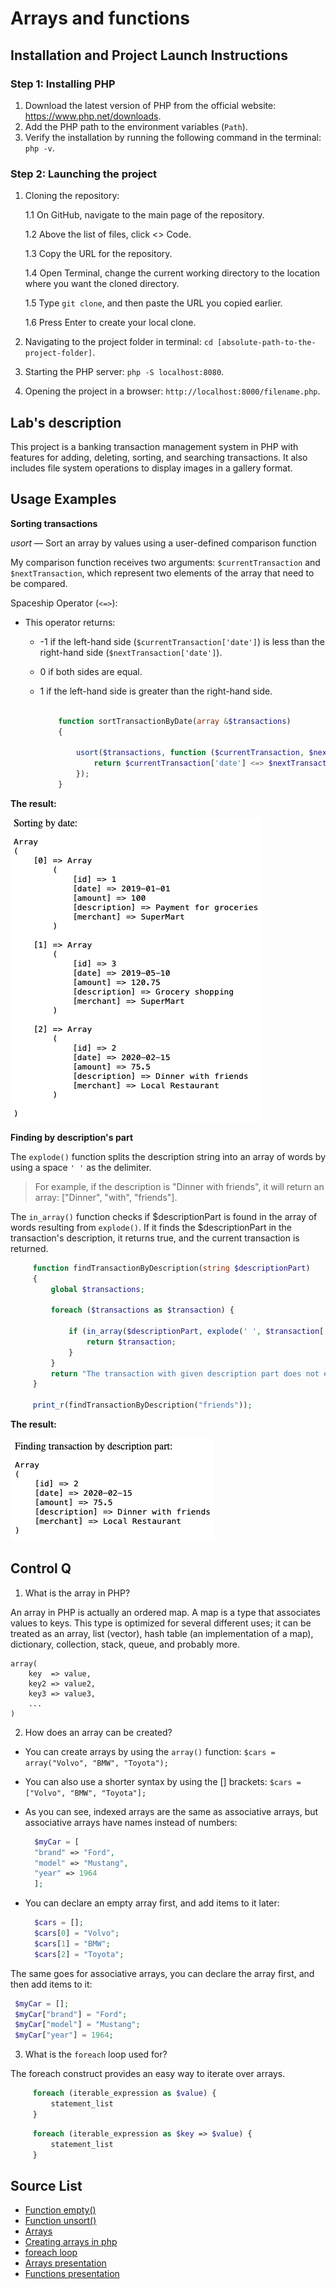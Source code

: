 # Arrays and functions

## Installation and Project Launch Instructions
 
### Step 1: Installing PHP 

1. Download the latest version of PHP from the official website: https://www.php.net/downloads.
2. Add the PHP path to the environment variables (`Path`).
3. Verify the installation by running the following command in the terminal: `php -v`.

### Step 2: Launching the project

1. Cloning the repository:

   1.1 On GitHub, navigate to the main page of the repository.

   1.2 Above the list of files, click <> Code.
   
   1.3 Copy the URL for the repository.

   1.4 Open Terminal, сhange the current working directory to the location where you want the cloned directory.

   1.5 Type `git clone`, and then paste the URL you copied earlier.

   1.6 Press Enter to create your local clone.
   
2. Navigating to the project folder in terminal: `cd [absolute-path-to-the-project-folder]`.
3. Starting the PHP server: `php -S localhost:8080`.
4. Opening the project in a browser: `http://localhost:8000/filename.php`.

## Lab's description 

This project is a banking transaction management system in PHP with features for adding, deleting, sorting, and searching transactions. It also includes file system operations to display images in a gallery format.

## Usage Examples

**Sorting transactions**

*usort* — Sort an array by values using a user-defined comparison function

My comparison function receives two arguments: `$currentTransaction` and `$nextTransaction`, which represent two elements of the array that need to be compared.

Spaceship Operator (`<=>`):
- This operator returns:
  - -1 if the left-hand side (`$currentTransaction['date']`) is less than the right-hand side (`$nextTransaction['date']`).
  - 0 if both sides are equal.
  - 1 if the left-hand side is greater than the right-hand side.

    ```php
    
        function sortTransactionByDate(array &$transactions)
        {

            usort($transactions, function ($currentTransaction, $nextTransaction) {
                return $currentTransaction['date'] <=> $nextTransaction['date'];
            });
        }
    
    ```

**The result:**

  <img src="docs-images/sorting.png">

**Finding by description's part**

The `explode()` function splits the description string into an array of words by using a space `' '` as the delimiter. 

>For example, if the description is "Dinner with friends", it will return an array: 
>["Dinner", "with", "friends"].

The `in_array()` function checks if $descriptionPart is found in the array of words resulting from `explode()`. If it finds the $descriptionPart in the transaction's description, it returns true, and the current transaction is returned.

   ```php
        function findTransactionByDescription(string $descriptionPart)
        {
            global $transactions;

            foreach ($transactions as $transaction) {

                if (in_array($descriptionPart, explode(' ', $transaction['description']))) {
                    return $transaction;
                }
            }
            return "The transaction with given description part does not exist!";
        }

        print_r(findTransactionByDescription("friends"));
   ```
**The result:**

  <img src="docs-images/description.png">

## Control Q

1. What is the array in PHP?

An array in PHP is actually an ordered map. A map is a type that associates values to keys. This type is optimized for several different uses; it can be treated as an array, list (vector), hash table (an implementation of a map), dictionary, collection, stack, queue, and probably more.

    array(
        key  => value,
        key2 => value2,
        key3 => value3,
        ...
    )

2. How does an array can be created? 

 - You can create arrays by using the `array()` function: `$cars = array("Volvo", "BMW", "Toyota");`
 - You can also use a shorter syntax by using the [] brackets: `$cars = ["Volvo", "BMW", "Toyota"];`
 - As you can see, indexed arrays are the same as associative arrays, but associative arrays have names instead of numbers: 

    ```php
      $myCar = [
      "brand" => "Ford",
      "model" => "Mustang",
      "year" => 1964
      ];
    ```

 - You can declare an empty array first, and add items to it later: 

    ```php
      $cars = [];
      $cars[0] = "Volvo";
      $cars[1] = "BMW";
      $cars[2] = "Toyota";
    ```
 The same goes for associative arrays, you can declare the array first, and then add items to it:

   ```php
    $myCar = [];
    $myCar["brand"] = "Ford";
    $myCar["model"] = "Mustang";
    $myCar["year"] = 1964;
   ```

3. What is the `foreach` loop used for?

The foreach construct provides an easy way to iterate over arrays.

   ```php
        foreach (iterable_expression as $value) {
            statement_list
        }
   ```

   ```php
        foreach (iterable_expression as $key => $value) {
            statement_list
        }
   ```

## Source List

- [Function empty()](https://www.php.net/manual/en/function.empty.php)
- [Function unsort()](https://www.php.net/manual/en/function.usort.php)
- [Arrays](https://www.php.net/manual/en/function.usort.php)
- [Creating arrays in php](https://www.w3schools.com/php/php_arrays_create.asp)
- [foreach loop](https://www.php.net/manual/en/control-structures.foreach.php)
- [Arrays presentation](https://moodle.usm.md/pluginfile.php/760291/mod_resource/content/1/%28PHP%29%20Arrays.pdf)
- [Functions presentation](https://moodle.usm.md/pluginfile.php/761090/mod_resource/content/2/%28PHP%29%20Functions.pdf)

